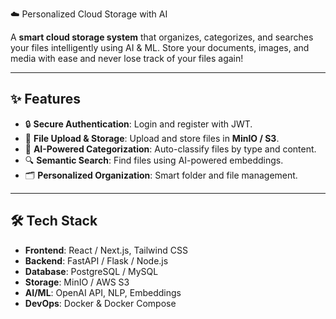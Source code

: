 ☁️ Personalized Cloud Storage with AI

A **smart cloud storage system** that organizes, categorizes, and searches your files intelligently using AI & ML. Store your documents, images, and media with ease and never lose track of your files again!  

---

## ✨ Features
- 🔒 **Secure Authentication**: Login and register with JWT.  
- 📁 **File Upload & Storage**: Upload and store files in **MinIO / S3**.  
- 🤖 **AI-Powered Categorization**: Auto-classify files by type and content.  
- 🔍 **Semantic Search**: Find files using AI-powered embeddings.  
- 🗂 **Personalized Organization**: Smart folder and file management.

---

## 🛠 Tech Stack
- **Frontend**: React / Next.js, Tailwind CSS  
- **Backend**: FastAPI / Flask / Node.js  
- **Database**: PostgreSQL / MySQL  
- **Storage**: MinIO / AWS S3  
- **AI/ML**: OpenAI API, NLP, Embeddings  
- **DevOps**: Docker & Docker Compose
